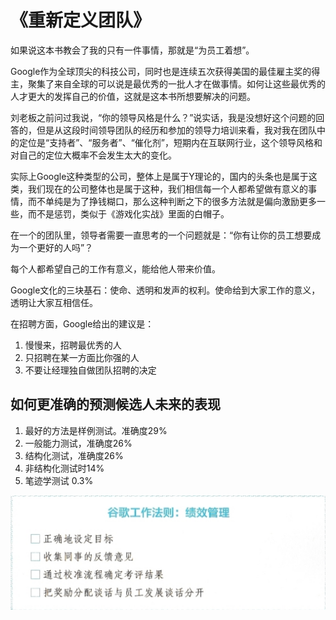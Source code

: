 # 《重新定义团队》

如果说这本书教会了我的只有一件事情，那就是“为员工着想”。

Google作为全球顶尖的科技公司，同时也是连续五次获得美国的最佳雇主奖的得主，聚集了来自全球的可以说是最优秀的一批人才在做事情。如何让这些最优秀的人才更大的发挥自己的价值，这就是这本书所想要解决的问题。

刘老板之前问过我说，“你的领导风格是什么？”说实话，我是没想好这个问题的回答的，但是从这段时间领导团队的经历和参加的领导力培训来看，我对我在团队中的定位是“支持者”、“服务者”、“催化剂”，短期内在互联网行业，这个领导风格和对自己的定位大概率不会发生太大的变化。

实际上Google这种类型的公司，整体上是属于Y理论的，国内的头条也是属于这类，我们现在的公司整体也是属于这种，我们相信每一个人都希望做有意义的事情，而不单纯是为了挣钱糊口，那么这种判断之下的很多方法就是偏向激励更多一些，而不是惩罚，类似于《游戏化实战》里面的白帽子。

在一个的团队里，领导者需要一直思考的一个问题就是：“你有让你的员工想要成为一个更好的人吗”？

每个人都希望自己的工作有意义，能给他人带来价值。

Google文化的三块基石：使命、透明和发声的权利。使命给到大家工作的意义，透明让大家互相信任。

在招聘方面，Google给出的建议是：

1. 慢慢来，招聘最优秀的人
2. 只招聘在某一方面比你强的人
3. 不要让经理独自做团队招聘的决定

## 如何更准确的预测候选人未来的表现

1. 最好的方法是样例测试。准确度29%
2. 一般能力测试，准确度26%
3. 结构化测试，准确度26%
4. 非结构化测试时14%
5. 笔迹学测试 0.3%

![](../.gitbook/assets/image%20%282%29.png)



